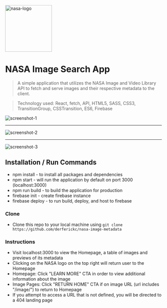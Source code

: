 <a href="https://nasa-image-metadata.web.app/">
	<img src="https://firebasestorage.googleapis.com/v0/b/nasa-image-metadata.appspot.com/o/nasa_logo.png?alt=media&token=ba2231d8-0762-4f3f-aef2-8e3717e58f12" title="nasa-logo" alt="nasa-logo" width="150">
</a>

# NASA Image Search App

> A simple application that utilizes the NASA Image and Video Library API to fetch and serve images and their respective metadata to the client.

> Technology used: React, fetch, API, HTML5, SASS, CSS3, TransitionGroup, CSSTransition, ES6, Firebase

<img src="https://firebasestorage.googleapis.com/v0/b/nasa-image-metadata.appspot.com/o/screenshot-4.png?alt=media&token=748bed43-1662-40d0-832d-e5b93817904d" title="screenshot-1" alt="screenshot-1">

---

<img src="https://firebasestorage.googleapis.com/v0/b/nasa-image-metadata.appspot.com/o/screenshot-2.png?alt=media&token=210467e6-987f-4a9d-8c9b-33a2b7300161" title="screenshot-2" alt="screenshot-2">

---

<img src="https://firebasestorage.googleapis.com/v0/b/nasa-image-metadata.appspot.com/o/screenshot-3.png?alt=media&token=b8d0a4d9-754a-48f9-af10-fa0926b1bae9" title="screenshot-3" alt="screenshot-3">

## Installation / Run Commands

- npm install - to install all packages and dependencies
- npm start - will run the application by default on port 3000 (localhost:3000)
- npm run build - to build the application for production
- firebase init - create firebase instance
- firebase deploy - to run build, deploy, and host to firebase

### Clone

- Clone this repo to your local machine using `git clone https://github.com/derferickc/nasa-image-metadata`

### Instructions

- Visit localhost:3000 to view the Homepage, a table of images and previews of its metadata
- Clicking on the NASA logo on the top right will return user to the Homepage
- Homepage: Click "LEARN MORE" CTA in order to view additional information about the image
- Image Pages: Click "RETURN HOME" CTA if on image URL (url includes "/image/") to return to Homepage
- If you attempt to access a URL that is not defined, you will be directed to a 404 landing page